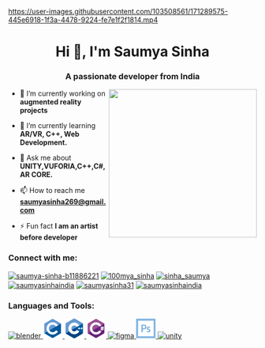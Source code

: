 

https://user-images.githubusercontent.com/103508561/171289575-445e6918-1f3a-4478-9224-fe7e1f2f1814.mp4

<h1 align="center">Hi 👋, I'm Saumya Sinha</h1>
<h3 align="center">A passionate developer from India</h3>
<img align= "right" src ="https://media.giphy.com/media/CuuSHzuc0O166MRfjt/giphy.gif" width ="300" height="300">

- 🔭 I’m currently working on **augmented reality projects**

- 🌱 I’m currently learning **AR/VR, C++, Web Development.**

- 💬 Ask me about **UNITY,VUFORIA,C++,C#,AR CORE.**

- 📫 How to reach me **saumyasinha269@gmail.com**

- ⚡ Fun fact **I am an artist before developer**

<h3 align="left">Connect with me:</h3>
<p align="left">
<a href="https://linkedin.com/in/saumya-sinha-b11886221" target="blank"><img align="center" src="https://raw.githubusercontent.com/rahuldkjain/github-profile-readme-generator/master/src/images/icons/Social/linked-in-alt.svg" alt="saumya-sinha-b11886221" height="30" width="40" /></a>
<a href="https://instagram.com/100mya_sinha" target="blank"><img align="center" src="https://raw.githubusercontent.com/rahuldkjain/github-profile-readme-generator/master/src/images/icons/Social/instagram.svg" alt="100mya_sinha" height="30" width="40" /></a>
<a href="https://www.codechef.com/users/sinha_saumya" target="blank"><img align="center" src="https://cdn.jsdelivr.net/npm/simple-icons@3.1.0/icons/codechef.svg" alt="sinha_saumya" height="30" width="40" /></a>
<a href="https://www.hackerrank.com/saumyasinhaindia" target="blank"><img align="center" src="https://raw.githubusercontent.com/rahuldkjain/github-profile-readme-generator/master/src/images/icons/Social/hackerrank.svg" alt="saumyasinhaindia" height="30" width="40" /></a>
<a href="https://codeforces.com/profile/saumyasinha31" target="blank"><img align="center" src="https://raw.githubusercontent.com/rahuldkjain/github-profile-readme-generator/master/src/images/icons/Social/codeforces.svg" alt="saumyasinha31" height="30" width="40" /></a>
<a href="https://auth.geeksforgeeks.org/user/saumyasinhaindia" target="blank"><img align="center" src="https://raw.githubusercontent.com/rahuldkjain/github-profile-readme-generator/master/src/images/icons/Social/geeks-for-geeks.svg" alt="saumyasinhaindia" height="30" width="40" /></a>
</p>

<h3 align="left">Languages and Tools:</h3>
<p align="left"> <a href="https://www.blender.org/" target="_blank" rel="noreferrer"> <img src="https://download.blender.org/branding/community/blender_community_badge_white.svg" alt="blender" width="40" height="40"/> </a> <a href="https://www.cprogramming.com/" target="_blank" rel="noreferrer"> <img src="https://raw.githubusercontent.com/devicons/devicon/master/icons/c/c-original.svg" alt="c" width="40" height="40"/> </a> <a href="https://www.w3schools.com/cpp/" target="_blank" rel="noreferrer"> <img src="https://raw.githubusercontent.com/devicons/devicon/master/icons/cplusplus/cplusplus-original.svg" alt="cplusplus" width="40" height="40"/> </a> <a href="https://www.w3schools.com/cs/" target="_blank" rel="noreferrer"> <img src="https://raw.githubusercontent.com/devicons/devicon/master/icons/csharp/csharp-original.svg" alt="csharp" width="40" height="40"/> </a> <a href="https://www.figma.com/" target="_blank" rel="noreferrer"> <img src="https://www.vectorlogo.zone/logos/figma/figma-icon.svg" alt="figma" width="40" height="40"/> </a> <a href="https://www.photoshop.com/en" target="_blank" rel="noreferrer"> <img src="https://raw.githubusercontent.com/devicons/devicon/master/icons/photoshop/photoshop-line.svg" alt="photoshop" width="40" height="40"/> </a> <a href="https://unity.com/" target="_blank" rel="noreferrer"> <img src="https://www.vectorlogo.zone/logos/unity3d/unity3d-icon.svg" alt="unity" width="40" height="40"/> </a> </p>
